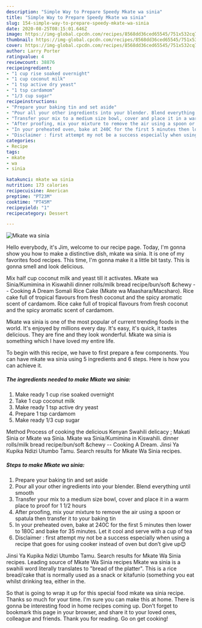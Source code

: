 ```yaml
---
description: "Simple Way to Prepare Speedy Mkate wa sinia"
title: "Simple Way to Prepare Speedy Mkate wa sinia"
slug: 154-simple-way-to-prepare-speedy-mkate-wa-sinia
date: 2020-08-25T08:15:01.646Z
image: https://img-global.cpcdn.com/recipes/8568dd36ced65545/751x532cq70/mkate-wa-sinia-recipe-main-photo.jpg
thumbnail: https://img-global.cpcdn.com/recipes/8568dd36ced65545/751x532cq70/mkate-wa-sinia-recipe-main-photo.jpg
cover: https://img-global.cpcdn.com/recipes/8568dd36ced65545/751x532cq70/mkate-wa-sinia-recipe-main-photo.jpg
author: Larry Porter
ratingvalue: 4
reviewcount: 38876
recipeingredient:
- "1 cup rise soaked overnight"
- "1 cup coconut milk"
- "1 tsp active dry yeast"
- "1 tsp cardamom"
- "1/3 cup sugar"
recipeinstructions:
- "Prepare your baking tin and set aside"
- "Pour all your other ingredients into your blender. Blend everything until smooth"
- "Transfer your mix to a medium size bowl, cover and place it in a warm place to proof for 1 1/2 hours"
- "After proofing, mix your mixture to remove the air using a spoon or spatula then transfer it to your baking tin"
- "In your preheated oven, bake at 240C for the first 5 minutes then lower to 180C and bake for 35 minutes. Let it cool and serve with a cup of tea"
- "Disclaimer : first attempt my not be a success especially when using a recipe that goes for using cooker instead of oven but don’t give up😊"
categories:
- Recipe
tags:
- mkate
- wa
- sinia

katakunci: mkate wa sinia 
nutrition: 173 calories
recipecuisine: American
preptime: "PT23M"
cooktime: "PT45M"
recipeyield: "1"
recipecategory: Dessert

---
```



![Mkate wa sinia](https://img-global.cpcdn.com/recipes/8568dd36ced65545/751x532cq70/mkate-wa-sinia-recipe-main-photo.jpg)

Hello everybody, it's Jim, welcome to our recipe page. Today, I'm gonna show you how to make a distinctive dish, mkate wa sinia. It is one of my favorites food recipes. This time, I'm gonna make it a little bit tasty. This is gonna smell and look delicious.

Mix half cup coconut milk and yeast till it activates. Mkate wa Sinia/Kumimina in Kiswahili dinner rolls/milk bread recipe/bun/soft &amp;chewy -- Cooking A Dream Somali Rice Cake (Mkate wa Maashara/Macsharo). Rice cake full of tropical flavours from fresh coconut and the spicy aromatic scent of cardamom. Rice cake full of tropical flavours from fresh coconut and the spicy aromatic scent of cardamom.

Mkate wa sinia is one of the most popular of current trending foods in the world. It's enjoyed by millions every day. It's easy, it's quick, it tastes delicious. They are fine and they look wonderful. Mkate wa sinia is something which I have loved my entire life.


To begin with this recipe, we have to first prepare a few components. You can have mkate wa sinia using 5 ingredients and 6 steps. Here is how you can achieve it.

<!--inarticleads1-->

##### The ingredients needed to make Mkate wa sinia:

1. Make ready 1 cup rise soaked overnight
1. Take 1 cup coconut milk
1. Make ready 1 tsp active dry yeast
1. Prepare 1 tsp cardamom
1. Make ready 1/3 cup sugar


Method Process of cooking the delicious Kenyan Swahili delicacy ; Makati Sinia or Mkate wa Sinia. Mkate wa Sinia/Kumimina in Kiswahili. dinner rolls/milk bread recipe/bun/soft &amp;chewy -- Cooking A Dream. Jinsi Ya Kupika Ndizi Utumbo Tamu. Search results for Mkate Wa Sinia recipes. 

<!--inarticleads2-->

##### Steps to make Mkate wa sinia:

1. Prepare your baking tin and set aside
1. Pour all your other ingredients into your blender. Blend everything until smooth
1. Transfer your mix to a medium size bowl, cover and place it in a warm place to proof for 1 1/2 hours
1. After proofing, mix your mixture to remove the air using a spoon or spatula then transfer it to your baking tin
1. In your preheated oven, bake at 240C for the first 5 minutes then lower to 180C and bake for 35 minutes. Let it cool and serve with a cup of tea
1. Disclaimer : first attempt my not be a success especially when using a recipe that goes for using cooker instead of oven but don’t give up😊


Jinsi Ya Kupika Ndizi Utumbo Tamu. Search results for Mkate Wa Sinia recipes. Leading source of Mkate Wa Sinia recipes Mkate wa sinia is a swahili word literally translates to &#34;bread of the platter&#34;. This is a rice bread/cake that is normally used as a snack or kitafunio (something you eat whilst drinking tea, either in the. 

So that is going to wrap it up for this special food mkate wa sinia recipe. Thanks so much for your time. I'm sure you can make this at home. There is gonna be interesting food in home recipes coming up. Don't forget to bookmark this page in your browser, and share it to your loved ones, colleague and friends. Thank you for reading. Go on get cooking!
